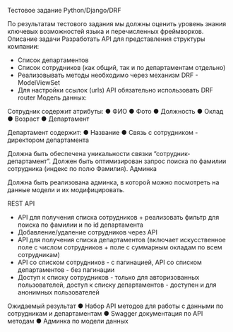 Тестовое задание Python/Django/DRF

По результатам тестового задания мы должны оценить уровень знания ключевых возможностей языка и перечисленных фреймворков.
Описание задачи
Разработать API для представления структуры компании:
-	Список департаментов
-	Список сотрудников (как общий, так и по департаментам отдельно)
-	Реализовывать методы необходимо через механизм DRF - ModelViewSet
-	Для настройки ссылок (urls) API обязательно использовать DRF router
Модель данных:

Сотрудник содержит атрибуты:
●	ФИО
●	Фото
●	Должность
●	Оклад
●	Возраст
●	Департамент

Департамент содержит:
●	Название
●	Связь с сотрудником - директором департамента

Должна быть обеспечена уникальности связки “сотрудник-департамент”.
Должен быть оптимизирован запрос поиска по фамилии сотрудника (индекс по полю Фамилия). 
Админка

Должна быть реализована админка, в которой можно посмотреть на данные модели и их модифицировать.

REST API
-	API для получения списка сотрудников + реализовать фильтр для поиска по фамилии и по id департамента
-	Добавление/удаление сотрудников через API
-	API для получения списка департаментов (включает искусственное поле с числом сотрудников + поле с суммарным окладам по всем сотрудникам)
-	API со списком сотрудников - с пагинацией, API со списком департаментов - без пагинации
-	Доступ к списку сотрудников - только для авторизованных пользователей, доступ к списку департаментов - доступен и для анонимных пользователей

Ожидаемый результат
●	Набор API методов для работы с данными по сотрудникам и департаментам
●	Swagger документация по API методам
●	Админка по модели данных

